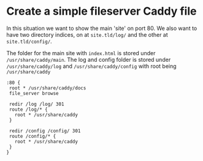 # Create a simple fileserver Caddy file

In this situation we want to show the main 'site' on port 80.
We also want to have two directory indices, on at `site.tld/log/` and the other at `site.tld/config/`.

The folder for the main site with `index.html` is stored under `/usr/share/caddy/main`.
The log and config folder is stored under `/usr/share/caddy/log` and `/usr/share/caddy/config`  with root being `/usr/share/caddy`

```
:80 {
 root * /usr/share/caddy/docs
 file_server browse

 redir /log /log/ 301
 route /log/* {
   root * /usr/share/caddy
 }

 redir /config /config/ 301
 route /config/* {
   root * /usr/share/caddy
 }
}
```
